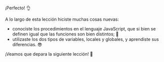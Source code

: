 ¡Perfecto! :ok_hand:

A lo largo de esta lección hiciste muchas cosas nuevas:

* conociste los procedimientos en el lenguaje JavaScript, que si bien se definen igual que las funciones son bien distintos; :eyes:
* utilizaste los dos tipos de variables, locales y globales, y aprendiste sus diferencias. :sunglasses:

¡Veamos que depara la siguiente lección! :eyes: